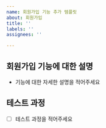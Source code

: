 ```yaml
---
name: 회원가입 기능 추가 템플릿
about: 회원가입
title: ''
labels: ''
assignees: ''

---
```


## 회원가입 기능에 대한 설명
- 기능에 대한 자세한 설명을 적어주세요

## 테스트 과정
- [ ] 테스트 과정을 적어주세요
